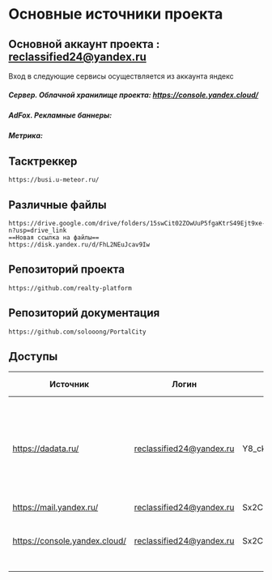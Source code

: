 

# Основные источники проекта
## Основной аккаунт проекта : reclassified24@yandex.ru
Вход в следующие сервисы осуществляется из аккаунта яндекс
##### Сервер. Облачной хранилище проекта: https://console.yandex.cloud/
##### AdFox. Рекламные баннеры:
##### Метрика:

## Тасктреккер
	https://busi.u-meteor.ru/
## Различные файлы
	https://drive.google.com/drive/folders/15swCit02ZOwUuP5fgaKtrS49Ejt9xe-n?usp=drive_link
	==Новая ссылка на файлы==
	https://disk.yandex.ru/d/FhL2NEuJcav9Iw
## Репозиторий проекта
	https://github.com/realty-platform
## Репозиторий документация
	https://github.com/solooong/PortalCity

## Доступы

| Источник                      | Логин                    | Пароль          | Стоимость обслуживания         | Описание                                                                                                 |
| ----------------------------- | ------------------------ | --------------- | ------------------------------ | -------------------------------------------------------------------------------------------------------- |
| https://dadata.ru/            | reclassified24@yandex.ru | Y8_ckaytQDJRc6p | 1500/месяц                     | Используется для корректного отображения адреса.<br>Адреса, реквизитов ИП и ЮЛ, ФИО, емейлов, телефонов. |
| https://mail.yandex.ru/       | reclassified24@yandex.ru | Sx2C2twWUjJs/_H | бесплатно                      | Почта                                                                                                    |
| https://console.yandex.cloud/ | reclassified24@yandex.ru | Sx2C2twWUjJs/_H | от 10000 месяц. Контролировать | Сервер. На данном ресурсе развёрнут проетк                                                               |
|                               |                          |                 |                                |                                                                                                          |
